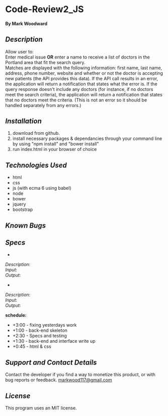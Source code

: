 # **Code-Review2_JS**
#### By Mark Woodward

## _Description_
Allow user to:  
Enter medical issue **OR**
enter a name to receive a list of doctors in the Portland area that fit the search query.  
Matches are displayed with the following information: first name, last name, address, phone number, website and whether or not the doctor is accepting new patients (the API provides this data).
If the API call results in an error, the application will return a notification that states what the error is.
If the query response doesn't include any doctors (for instance, if no doctors meet the search criteria), the application will return a notification that states that no doctors meet the criteria. (This is not an error so it should be handled separately from any errors.)

## _Installation_
1. download from github.
2. install necessary packages & dependancies through your command line by using "npm install" and "bower install"
3. run index.html in your browser of choice

## _Technologies Used_
* html
* css
* js (with ecma 6 using babel)
* node
* bower
* jquery
* bootstrap

## _Known Bugs_

## _Specs_
*  
_Description_:  
_Input_:  
_Output_:

*  
_Description_:  
_Input_:  
_Output_:

**schedule:**  

* +3:00 - fixing yesterdays work
* +1:00 - back-end skeleton
* +2:30 - Specs and testing
* +1:30 - back-end and interface write up
* +0:45 - html & css

## _Support and Contact Details_   
Contact the developer if you find a way to monetize this product, or with bug reports or feedback. <markwood117@gmail.com>  

## _License_
This program uses an MIT license.
